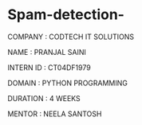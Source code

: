# Spam-detection-

COMPANY : CODTECH IT SOLUTIONS

NAME : PRANJAL SAINI

INTERN ID : CT04DF1979

DOMAIN : PYTHON PROGRAMMING

DURATION : 4 WEEKS

MENTOR : NEELA SANTOSH
